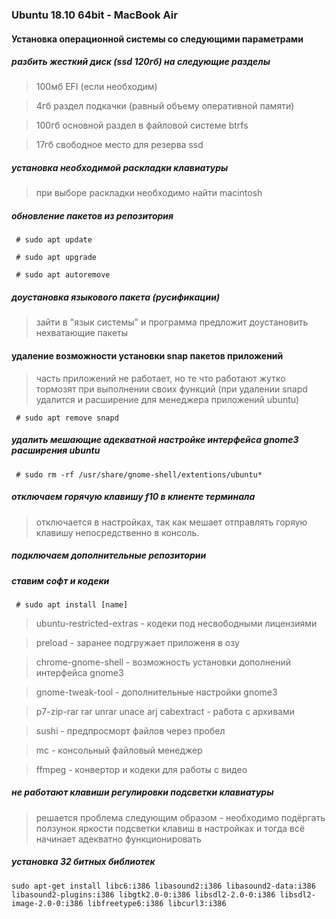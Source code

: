 ### Ubuntu 18.10 64bit - MacBook Air

#### Установка операционной системы со следующими параметрами

##### разбить жесткий диск (ssd 120гб) на следующие разделы
> 100мб EFI (если необходим)

> 4гб раздел подкачки (равный объему оперативной памяти)

> 100гб основной раздел в файловой системе btrfs

> 17гб свободное место для резерва ssd

##### установка необходимой раскладки клавиатуры
> при выборе раскладки необходимо найти macintosh

##### обновление пакетов из репозитория
``` # sudo apt update```

``` # sudo apt upgrade```

``` # sudo apt autoremove```

##### доустановка языкового пакета (русификации)
> зайти в "язык системы" и программа предложит доустановить нехватающие пакеты

#### удаление возможности установки snap пакетов приложений
> часть приложений не работает, но те что работают жутко тормозят при выполнении своих функций (при удалении snapd удалится и расширение для менеджера приложений ubuntu)

``` # sudo apt remove snapd```

##### удалить мешающие адекватной настройке интерфейса gnome3 расширения ubuntu
``` # sudo rm -rf /usr/share/gnome-shell/extentions/ubuntu*```

##### отключаем горячую клавишу f10 в клиенте терминала
> отключается в настройках, так как мешает отправлять горяую клавишу непосредственно в консоль.

##### подключаем дополнительные репозитории

##### ставим софт и кодеки
``` # sudo apt install [name]```

> ubuntu-restricted-extras - кодеки под несвободными лицензиями

> preload - заранее подгружает приложеня в озу

> chrome-gnome-shell - возможность установки дополнений интерфейса gnome3

> gnome-tweak-tool - дополнительные настройки gnome3

> p7-zip-rar rar unrar unace arj cabextract - работа с архивами

> sushi - предпросморт файлов через пробел

> mc - консольный файловый менеджер

> ffmpeg - конвертор и кодеки для работы с видео

##### не работают клавиши регулировки подсветки клавиатуры
> решается проблема следующим образом - необходимо подёргать ползунок яркости подсветки клавиш в настройках и тогда всё начинает адекватно функционировать

##### установка 32 битных библиотек
```sudo apt-get install libc6:i386 libasound2:i386 libasound2-data:i386 libasound2-plugins:i386 libgtk2.0-0:i386 libsdl2-2.0-0:i386 libsdl2-image-2.0-0:i386 libfreetype6:i386 libcurl3:i386```

